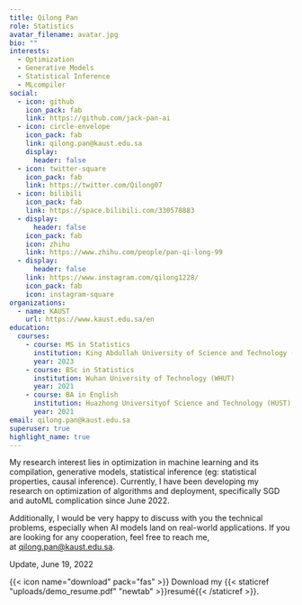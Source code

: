 ```yaml
---
title: Qilong Pan
role: Statistics
avatar_filename: avatar.jpg
bio: ""
interests:
  - Optimization
  - Generative Models
  - Statistical Inference
  - MLcompiler
social:
  - icon: github
    icon_pack: fab
    link: https://github.com/jack-pan-ai
  - icon: circle-envelope
    icon_pack: fab
    link: qilong.pan@kaust.edu.sa
    display:
      header: false
  - icon: twitter-square
    icon_pack: fab
    link: https://twitter.com/Qilong07
  - icon: bilibili
    icon_pack: fab
    link: https://space.bilibili.com/330578883
  - display:
      header: false
    icon_pack: fab
    icon: zhihu
    link: https://www.zhihu.com/people/pan-qi-long-99
  - display:
      header: false
    link: https://www.instagram.com/qilong1228/
    icon_pack: fab
    icon: instagram-square
organizations:
  - name: KAUST
    url: https://www.kaust.edu.sa/en
education:
  courses:
    - course: MS in Statistics
      institution: King Abdullah University of Science and Technology (KAUST)
      year: 2023
    - course: BSc in Statistics
      institution: Wuhan University of Technology (WHUT)
      year: 2021
    - course: BA in English
      institution: Huazhong Universityof Science and Technology (HUST)
      year: 2021
email: qilong.pan@kaust.edu.sa
superuser: true
highlight_name: true
---
```

My research interest lies in optimization in machine learning and its compilation, generative models, statistical inference (eg: statistical properties, causal inference). Currently, I have been developing my research on optimization of algorithms and deployment, specifically SGD and autoML complication since June 2022.

Additionally, I would be very happy to discuss with you the technical problems, especially when AI models land on real-world applications. If you are looking for any cooperation, feel free to reach me, at [qilong.pan@kaust.edu.sa](mailto:qilong.pan@kaust.edu.sa).

Update, June 19, 2022

{{< icon name="download" pack="fas" >}} Download my {{< staticref "uploads/demo_resume.pdf" "newtab" >}}resumé{{< /staticref >}}.